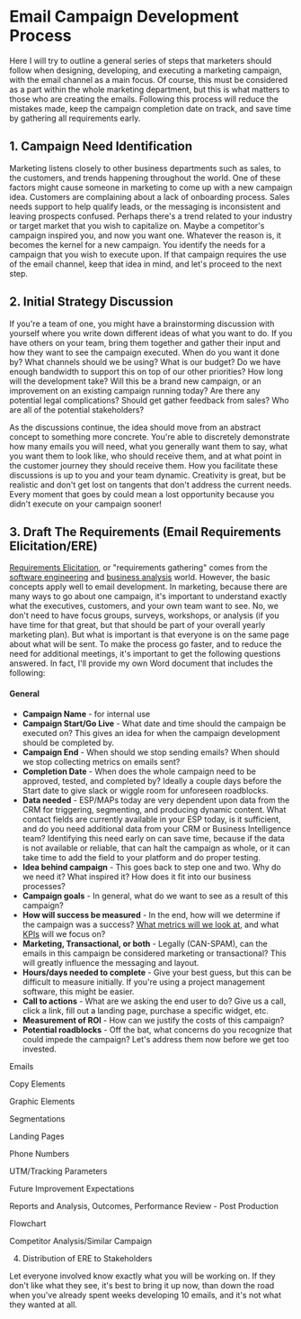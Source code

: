 # Email Campaign Development Process

Here I will try to outline a general series of steps that marketers should follow when designing, developing, and executing a marketing campaign, with the email channel as a main focus. Of course, this must be considered as a part within the whole marketing department, but this is what matters to those who are creating the emails. Following this process will reduce the mistakes made, keep the campaign completion date on track, and save time by gathering all requirements early.

## 1. Campaign Need Identification

Marketing listens closely to other business departments such as sales, to the customers, and trends happening throughout the world. One of these factors might cause someone in marketing to come up with a new campaign idea. Customers are complaining about a lack of onboarding process. Sales needs support to help qualify leads, or the messaging is inconsistent and leaving prospects confused. Perhaps there's a trend related to your industry or target market that you wish to capitalize on. Maybe a competitor's campaign inspired you, and now you want one. Whatever the reason is, it becomes the kernel for a new campaign. You identify the needs for a campaign that you wish to execute upon. If that campaign requires the use of the email channel, keep that idea in mind, and let's proceed to the next step.

## 2. Initial Strategy Discussion

If you're a team of one, you might have a brainstorming discussion with yourself where you write down different ideas of what you want to do. If you have others on your team, bring them together and gather their input and how they want to see the campaign executed. When do you want it done by? What channels should we be using? What is our budget? Do we have enough bandwidth to support this on top of our other priorities? How long will the development take? Will this be a brand new campaign, or an improvement on an existing campaign running today? Are there any potential legal complications? Should get gather feedback from sales? Who are all of the potential stakeholders?

As the discussions continue, the idea should move from an abstract concept to something more concrete. You're able to discretely demonstrate how many emails you will need, what you generally want them to say, what you want them to look like, who should receive them, and at what point in the customer journey they should receive them. How you facilitate these discussions is up to you and your team dynamic. Creativity is great, but be realistic and don't get lost on tangents that don't address the current needs. Every moment that goes by could mean a lost opportunity because you didn't execute on your campaign sooner!

## 3. Draft The Requirements \(Email Requirements Elicitation/ERE\)

[Requirements Elicitation](https://en.wikipedia.org/wiki/Requirements_elicitation), or "requirements gathering" comes from the [software engineering](http://searchsoftwarequality.techtarget.com/feature/Use-elicitation-techniques-to-discover-software-requirements) and [business analysis](http://www.modernanalyst.com/Resources/Articles/tabid/115/ID/1427/An-Overview-of-Requirements-Elicitation.aspx) world. However, the basic concepts apply well to email development. In marketing, because there are many ways to go about one campaign, it's important to understand exactly what the executives, customers, and your own team want to see. No, we don't need to have focus groups, surveys, workshops, or analysis \(if you have time for that great, but that should be part of your overall yearly marketing plan\). But what is important is that everyone is on the same page about what will be sent. To make the process go faster, and to reduce the need for additional meetings, it's important to get the following questions answered. In fact, I'll provide my own Word document that includes the following:

#### General

* **Campaign Name** - for internal use
* **Campaign Start/Go Live** - What date and time should the campaign be executed on? This gives an idea for when the campaign development should be completed by.
* **Campaign End** - When should we stop sending emails? When should we stop collecting metrics on emails sent?
* **Completion Date** - When does the whole campaign need to be approved, tested, and completed by? Ideally a couple days before the Start date to give slack or wiggle room for unforeseen roadblocks.
* **Data needed** - ESP/MAPs today are very dependent upon data from the CRM for triggering, segmenting, and producing dynamic content. What contact fields are currently available in your ESP today, is it sufficient, and do you need additional data from your CRM or Business Intelligence team? Identifying this need early on can save time, because if the data is not available or reliable, that can halt the campaign as whole, or it can take time to add the field to your platform and do proper testing.
* **Idea behind campaign** - This goes back to step one and two. Why do we need it? What inspired it? How does it fit into our business processes?
* **Campaign goals** - In general, what do we want to see as a result of this campaign?
* **How will success be measured** - In the end, how will we determine if the campaign was a success? [What metrics will we look at](https://www.klipfolio.com/blog/6-must-have-email-marketing-metrics), and what [KPIs](https://en.wikipedia.org/wiki/Performance_indicator) will we focus on?
* **Marketing, Transactional, or both** - Legally \(CAN-SPAM\), can the emails in this campaign be considered marketing or transactional? This will greatly influence the messaging and layout.
* **Hours/days needed to complete** - Give your best guess, but this can be difficult to measure initially. If you're using a project management software, this might be easier.
* **Call to actions** - What are we asking the end user to do? Give us a call, click a link, fill out a landing page, purchase a specific widget, etc.
* **Measurement of ROI** - How can we justify the costs of this campaign?
* **Potential roadblocks** - Off the bat, what concerns do you recognize that could impede the campaign? Let's address them now before we get too invested.

Emails

Copy Elements

Graphic Elements

Segmentations

Landing Pages

Phone Numbers

UTM/Tracking Parameters

Future Improvement Expectations

Reports and Analysis, Outcomes, Performance Review - Post Production

Flowchart

Competitor Analysis/Similar Campaign

4. Distribution of ERE to Stakeholders

Let everyone involved know exactly what you will be working on. If they don't like what they see, it's best to bring it up now, than down the road when you've already spent weeks developing 10 emails, and it's not what they wanted at all.

